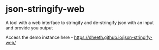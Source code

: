 # json-stringify-web
A tool with a web interface to stringify and de-stringify json with an input and provide you output

Access the demo instance here - https://dheeth.github.io/json-stringify-web/
